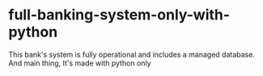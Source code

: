 # full-banking-system-only-with-python
This bank's system is fully operational and includes a managed database. And main thing, It's made with python only
